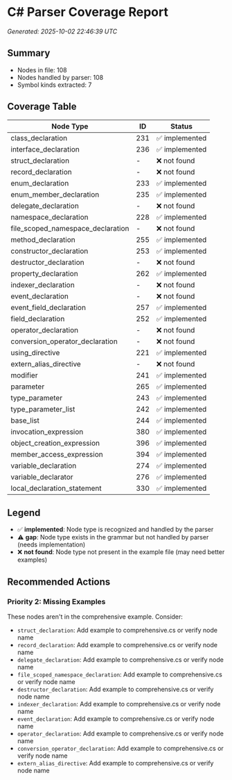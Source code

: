 # C# Parser Coverage Report

*Generated: 2025-10-02 22:46:39 UTC*

## Summary
- Nodes in file: 108
- Nodes handled by parser: 108
- Symbol kinds extracted: 7

## Coverage Table

| Node Type | ID | Status |
|-----------|-----|--------|
| class_declaration | 231 | ✅ implemented |
| interface_declaration | 236 | ✅ implemented |
| struct_declaration | - | ❌ not found |
| record_declaration | - | ❌ not found |
| enum_declaration | 233 | ✅ implemented |
| enum_member_declaration | 235 | ✅ implemented |
| delegate_declaration | - | ❌ not found |
| namespace_declaration | 228 | ✅ implemented |
| file_scoped_namespace_declaration | - | ❌ not found |
| method_declaration | 255 | ✅ implemented |
| constructor_declaration | 253 | ✅ implemented |
| destructor_declaration | - | ❌ not found |
| property_declaration | 262 | ✅ implemented |
| indexer_declaration | - | ❌ not found |
| event_declaration | - | ❌ not found |
| event_field_declaration | 257 | ✅ implemented |
| field_declaration | 252 | ✅ implemented |
| operator_declaration | - | ❌ not found |
| conversion_operator_declaration | - | ❌ not found |
| using_directive | 221 | ✅ implemented |
| extern_alias_directive | - | ❌ not found |
| modifier | 241 | ✅ implemented |
| parameter | 265 | ✅ implemented |
| type_parameter | 243 | ✅ implemented |
| type_parameter_list | 242 | ✅ implemented |
| base_list | 244 | ✅ implemented |
| invocation_expression | 380 | ✅ implemented |
| object_creation_expression | 396 | ✅ implemented |
| member_access_expression | 394 | ✅ implemented |
| variable_declaration | 274 | ✅ implemented |
| variable_declarator | 276 | ✅ implemented |
| local_declaration_statement | 330 | ✅ implemented |

## Legend

- ✅ **implemented**: Node type is recognized and handled by the parser
- ⚠️ **gap**: Node type exists in the grammar but not handled by parser (needs implementation)
- ❌ **not found**: Node type not present in the example file (may need better examples)

## Recommended Actions

### Priority 2: Missing Examples
These nodes aren't in the comprehensive example. Consider:

- `struct_declaration`: Add example to comprehensive.cs or verify node name
- `record_declaration`: Add example to comprehensive.cs or verify node name
- `delegate_declaration`: Add example to comprehensive.cs or verify node name
- `file_scoped_namespace_declaration`: Add example to comprehensive.cs or verify node name
- `destructor_declaration`: Add example to comprehensive.cs or verify node name
- `indexer_declaration`: Add example to comprehensive.cs or verify node name
- `event_declaration`: Add example to comprehensive.cs or verify node name
- `operator_declaration`: Add example to comprehensive.cs or verify node name
- `conversion_operator_declaration`: Add example to comprehensive.cs or verify node name
- `extern_alias_directive`: Add example to comprehensive.cs or verify node name

